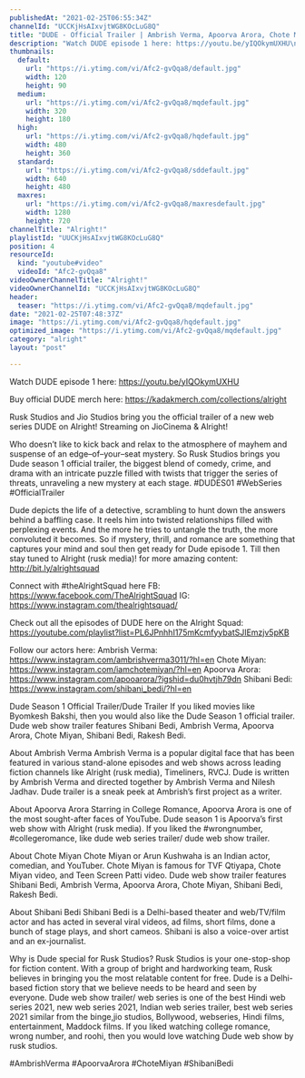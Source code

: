 ```yaml
---
publishedAt: "2021-02-25T06:55:34Z"
channelId: "UCCKjHsAIxvjtWG8KOcLuG8Q"
title: "DUDE - Official Trailer | Ambrish Verma, Apoorva Arora, Chote Miyan | Web Series"
description: "Watch DUDE episode 1 here: https://youtu.be/yIQOkymUXHU\n\nBuy official DUDE merch here: https://kadakmerch.com/collections/alright\n\nRusk Studios and Jio Studios bring you the official trailer of a new web series DUDE on Alright!\nStreaming on JioCinema & Alright!\n\nWho doesn’t like to kick back and relax to the atmosphere of mayhem and suspense of an edge–of–your–seat mystery. So Rusk Studios brings you Dude season 1 official trailer, the biggest blend of comedy, crime, and drama with an intricate puzzle filled with twists that trigger the series of threats, unraveling a new mystery at each stage. #DUDES01 #WebSeries #OfficialTrailer \n\nDude depicts the life of a detective, scrambling to hunt down the answers behind a baffling case. It reels him into twisted relationships filled with perplexing events. And the more he tries to untangle the truth, the more convoluted it becomes. So if mystery, thrill, and romance are something that captures your mind and soul then get ready for Dude episode 1. Till then stay tuned to Alright (rusk media)! for more amazing content: http://bit.ly/alrightsquad \n\nConnect with #theAlrightSquad here \nFB: https://www.facebook.com/TheAlrightSquad \nIG: https://www.instagram.com/thealrightsquad/ \n\nCheck out all the episodes of DUDE here on the Alright Squad: https://youtube.com/playlist?list=PL6JPnhhI175mKcmfyybatSJIEmzjv5pKB \n\nFollow our actors here: \nAmbrish Verma: https://www.instagram.com/ambrishverma3011/?hl=en \nChote Miyan: https://www.instagram.com/iamchotemiyan/?hl=en \nApoorva Arora: https://www.instagram.com/apooarora/?igshid=du0hvtjh79dn \nShibani Bedi: https://www.instagram.com/shibani_bedi/?hl=en \n\nDude Season 1 Official Trailer/Dude Trailer \nIf you liked movies like Byomkesh Bakshi, then you would also like the Dude Season 1 official trailer. Dude web show trailer features Shibani Bedi, Ambrish Verma, Apoorva Arora, Chote Miyan, Shibani Bedi, Rakesh Bedi. \n\nAbout Ambrish Verma \nAmbrish Verma is a popular digital face that has been featured in various stand-alone episodes and web shows across leading fiction channels like Alright (rusk media), Timeliners, RVCJ. Dude is written by Ambrish Verma and directed together by Ambrish Verma and Nilesh Jadhav. Dude trailer is a sneak peek at Ambrish’s first project as a writer. \n\nAbout Apoorva Arora \nStarring in College Romance, Apoorva Arora is one of the most sought-after faces of YouTube. Dude season 1 is Apoorva’s first web show with Alright (rusk media). If you liked the #wrongnumber, #collegeromance, like dude web series trailer/ dude web show trailer. \n\nAbout Chote Miyan \nChote Miyan or Arun Kushwaha is an Indian actor, comedian, and YouTuber. Chote Miyan is famous for TVF Qtiyapa, Chote Miyan video, and Teen Screen Patti video. Dude web show trailer features Shibani Bedi, Ambrish Verma, Apoorva Arora, Chote Miyan, Shibani Bedi, Rakesh Bedi. \n\nAbout Shibani Bedi \nShibani Bedi is a Delhi-based theater and web/TV/film actor and has acted in several viral videos, ad films, short films, done a bunch of stage plays, and short cameos. Shibani is also a voice-over artist and an ex-journalist. \n\nWhy is Dude special for Rusk Studios? \nRusk Studios is your one-stop-shop for fiction content. With a group of bright and hardworking team, Rusk believes in bringing you the most relatable content for free. Dude is a Delhi-based fiction story that we believe needs to be heard and seen by everyone. Dude web show trailer/ web series is one of the best Hindi web series 2021, new web series 2021, Indian web series trailer, best web series 2021 similar from the binge,jio studios, Bollywood, webseries, Hindi films, entertainment, Maddock films. If you liked watching college romance, wrong number, and roohi, then you would love watching Dude web show by rusk studios.\n\n#AmbrishVerma #ApoorvaArora #ChoteMiyan #ShibaniBedi"
thumbnails:
  default:
    url: "https://i.ytimg.com/vi/Afc2-gvQqa8/default.jpg"
    width: 120
    height: 90
  medium:
    url: "https://i.ytimg.com/vi/Afc2-gvQqa8/mqdefault.jpg"
    width: 320
    height: 180
  high:
    url: "https://i.ytimg.com/vi/Afc2-gvQqa8/hqdefault.jpg"
    width: 480
    height: 360
  standard:
    url: "https://i.ytimg.com/vi/Afc2-gvQqa8/sddefault.jpg"
    width: 640
    height: 480
  maxres:
    url: "https://i.ytimg.com/vi/Afc2-gvQqa8/maxresdefault.jpg"
    width: 1280
    height: 720
channelTitle: "Alright!"
playlistId: "UUCKjHsAIxvjtWG8KOcLuG8Q"
position: 4
resourceId:
  kind: "youtube#video"
  videoId: "Afc2-gvQqa8"
videoOwnerChannelTitle: "Alright!"
videoOwnerChannelId: "UCCKjHsAIxvjtWG8KOcLuG8Q"
header:
  teaser: "https://i.ytimg.com/vi/Afc2-gvQqa8/mqdefault.jpg"
date: "2021-02-25T07:48:37Z"
image: "https://i.ytimg.com/vi/Afc2-gvQqa8/hqdefault.jpg"
optimized_image: "https://i.ytimg.com/vi/Afc2-gvQqa8/mqdefault.jpg"
category: "alright"
layout: "post"

---
```

Watch DUDE episode 1 here: https://youtu.be/yIQOkymUXHU

Buy official DUDE merch here: https://kadakmerch.com/collections/alright

Rusk Studios and Jio Studios bring you the official trailer of a new web series DUDE on Alright!
Streaming on JioCinema & Alright!

Who doesn’t like to kick back and relax to the atmosphere of mayhem and suspense of an edge–of–your–seat mystery. So Rusk Studios brings you Dude season 1 official trailer, the biggest blend of comedy, crime, and drama with an intricate puzzle filled with twists that trigger the series of threats, unraveling a new mystery at each stage. #DUDES01 #WebSeries #OfficialTrailer 

Dude depicts the life of a detective, scrambling to hunt down the answers behind a baffling case. It reels him into twisted relationships filled with perplexing events. And the more he tries to untangle the truth, the more convoluted it becomes. So if mystery, thrill, and romance are something that captures your mind and soul then get ready for Dude episode 1. Till then stay tuned to Alright (rusk media)! for more amazing content: http://bit.ly/alrightsquad 

Connect with #theAlrightSquad here 
FB: https://www.facebook.com/TheAlrightSquad 
IG: https://www.instagram.com/thealrightsquad/ 

Check out all the episodes of DUDE here on the Alright Squad: https://youtube.com/playlist?list=PL6JPnhhI175mKcmfyybatSJIEmzjv5pKB 

Follow our actors here: 
Ambrish Verma: https://www.instagram.com/ambrishverma3011/?hl=en 
Chote Miyan: https://www.instagram.com/iamchotemiyan/?hl=en 
Apoorva Arora: https://www.instagram.com/apooarora/?igshid=du0hvtjh79dn 
Shibani Bedi: https://www.instagram.com/shibani_bedi/?hl=en 

Dude Season 1 Official Trailer/Dude Trailer 
If you liked movies like Byomkesh Bakshi, then you would also like the Dude Season 1 official trailer. Dude web show trailer features Shibani Bedi, Ambrish Verma, Apoorva Arora, Chote Miyan, Shibani Bedi, Rakesh Bedi. 

About Ambrish Verma 
Ambrish Verma is a popular digital face that has been featured in various stand-alone episodes and web shows across leading fiction channels like Alright (rusk media), Timeliners, RVCJ. Dude is written by Ambrish Verma and directed together by Ambrish Verma and Nilesh Jadhav. Dude trailer is a sneak peek at Ambrish’s first project as a writer. 

About Apoorva Arora 
Starring in College Romance, Apoorva Arora is one of the most sought-after faces of YouTube. Dude season 1 is Apoorva’s first web show with Alright (rusk media). If you liked the #wrongnumber, #collegeromance, like dude web series trailer/ dude web show trailer. 

About Chote Miyan 
Chote Miyan or Arun Kushwaha is an Indian actor, comedian, and YouTuber. Chote Miyan is famous for TVF Qtiyapa, Chote Miyan video, and Teen Screen Patti video. Dude web show trailer features Shibani Bedi, Ambrish Verma, Apoorva Arora, Chote Miyan, Shibani Bedi, Rakesh Bedi. 

About Shibani Bedi 
Shibani Bedi is a Delhi-based theater and web/TV/film actor and has acted in several viral videos, ad films, short films, done a bunch of stage plays, and short cameos. Shibani is also a voice-over artist and an ex-journalist. 

Why is Dude special for Rusk Studios? 
Rusk Studios is your one-stop-shop for fiction content. With a group of bright and hardworking team, Rusk believes in bringing you the most relatable content for free. Dude is a Delhi-based fiction story that we believe needs to be heard and seen by everyone. Dude web show trailer/ web series is one of the best Hindi web series 2021, new web series 2021, Indian web series trailer, best web series 2021 similar from the binge,jio studios, Bollywood, webseries, Hindi films, entertainment, Maddock films. If you liked watching college romance, wrong number, and roohi, then you would love watching Dude web show by rusk studios.

#AmbrishVerma #ApoorvaArora #ChoteMiyan #ShibaniBedi